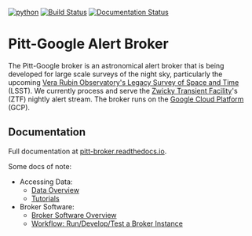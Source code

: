 [![python](https://img.shields.io/badge/python-3.7-g.svg)]()
[![Build Status](https://travis-ci.com/mwvgroup/Pitt-Google-Broker.svg?branch=master)](https://travis-ci.com/mwvgroup/Pitt-Google-Broker)
[![Documentation Status](https://readthedocs.org/projects/pitt-broker/badge/?version=latest)](https://pitt-broker.readthedocs.io/en/latest/?badge=latest)

# Pitt-Google Alert Broker

The Pitt-Google broker is an astronomical alert broker that is being developed for large scale surveys of the night sky, particularly the upcoming [Vera Rubin Observatory's Legacy Survey of Space and Time](https://www.lsst.org/) (LSST).
We currently process and serve the [Zwicky Transient Facility](https://www.ztf.caltech.edu/)'s (ZTF) nightly alert stream.
The broker runs on the [Google Cloud Platform](https://cloud.google.com) (GCP).


## Documentation

Full documentation at [pitt-broker.readthedocs.io](https://pitt-broker.readthedocs.io/).

Some docs of note:
- Accessing Data:
    - [Data Overview](https://pitt-broker.readthedocs.io/en/latest/access-data/overview.html)
    - [Tutorials](https://pitt-broker.readthedocs.io/en/latest/access-data/tutorials.html)
- Broker Software:
    - [Broker Software Overview](https://pitt-broker.readthedocs.io/en/latest/broker-design/broker-overview.html)
    - [Workflow: Run/Develop/Test a Broker Instance](https://pitt-broker.readthedocs.io/en/latest/run-a-broker-instance/test-an-instance.html)
